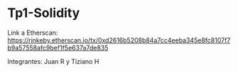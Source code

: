 # Tp1-Solidity

Link a Etherscan: https://rinkeby.etherscan.io/tx/0xd2616b5208b84a7cc4eeba345e8fc8107f7b9a57558afc9bef1f5e637a7de835

Integrantes: Juan R y Tiziano H
